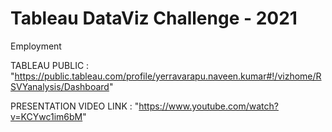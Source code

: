 # Tableau DataViz Challenge - 2021
Employment

TABLEAU PUBLIC   : "https://public.tableau.com/profile/yerravarapu.naveen.kumar#!/vizhome/RSVYanalysis/Dashboard"

PRESENTATION VIDEO LINK : "https://www.youtube.com/watch?v=KCYwc1im6bM"
